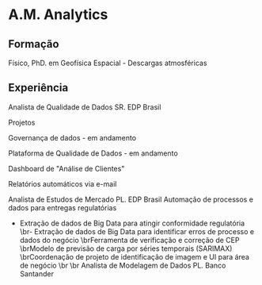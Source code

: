 # A.M. Analytics

## Formação
Físico, PhD. em Geofísica Espacial - Descargas atmosféricas

## Experiência
Analista de Qualidade de Dados SR. EDP Brasil

Projetos

Governança de dados - em andamento

Plataforma de Qualidade de Dados - em andamento

Dashboard de "Análise de Clientes"

Relatórios automáticos via e-mail


Analista de Estudos de Mercado PL. EDP Brasil
Automação de processos e dados para entregas regulatórias
  - Extração de dados de Big Data para atingir conformidade regulatória
  \br- Extração de dados de Big Data para identificar erros de processo e dados do negócio
\brFerramenta de verificação e correção de CEP
\brModelo de previsão de carga por séries temporais (SARIMAX)
\brCoordenação de projeto de identificação de imagem e UI para área de negócio
\br \br
Analista de Modelagem de Dados PL. Banco Santander


